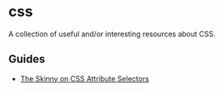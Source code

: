 # css

A collection of useful and/or interesting resources about CSS.

## Guides

- [The Skinny on CSS Attribute
  Selectors](https://css-tricks.com/attribute-selectors/)
